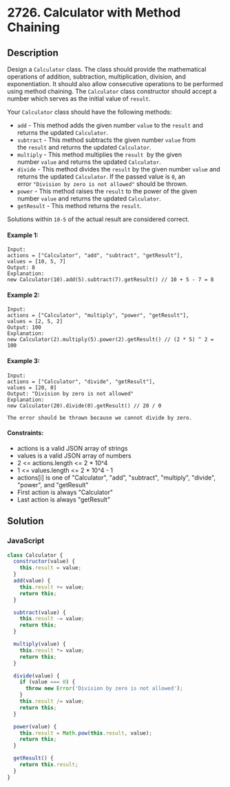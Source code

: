 # 2726. Calculator with Method Chaining


## Description
Design a `Calculator` class. The class should provide the mathematical operations of addition, subtraction, multiplication, division, and exponentiation. It should also allow consecutive operations to be performed using method chaining. The `Calculator` class constructor should accept a number which serves as the initial value of `result`.

Your `Calculator` class should have the following methods:

-   `add` - This method adds the given number `value` to the `result` and returns the updated `Calculator`.
-   `subtract` - This method subtracts the given number `value` from the `result` and returns the updated `Calculator`.
-   `multiply` - This method multiplies the `result`  by the given number `value` and returns the updated `Calculator`.
-   `divide` - This method divides the `result` by the given number `value` and returns the updated `Calculator`. If the passed value is `0`, an error `"Division by zero is not allowed"` should be thrown.
-   `power` - This method raises the `result` to the power of the given number `value` and returns the updated `Calculator`.
-   `getResult` - This method returns the `result`.

Solutions within `10-5` of the actual result are considered correct.

#### Example 1:
```
Input: 
actions = ["Calculator", "add", "subtract", "getResult"], 
values = [10, 5, 7]
Output: 8
Explanation: 
new Calculator(10).add(5).subtract(7).getResult() // 10 + 5 - 7 = 8
```

#### Example 2:
```
Input: 
actions = ["Calculator", "multiply", "power", "getResult"], 
values = [2, 5, 2]
Output: 100
Explanation: 
new Calculator(2).multiply(5).power(2).getResult() // (2 * 5) ^ 2 = 100
```

#### Example 3:
```
Input: 
actions = ["Calculator", "divide", "getResult"], 
values = [20, 0]
Output: "Division by zero is not allowed"
Explanation: 
new Calculator(20).divide(0).getResult() // 20 / 0 

The error should be thrown because we cannot divide by zero.
```

#### Constraints:
- actions is a valid JSON array of strings
- values is a valid JSON array of numbers
- 2 <= actions.length <= 2 * 10^4
- 1 <= values.length <= 2 * 10^4 - 1
- actions[i] is one of "Calculator", "add", "subtract", "multiply", "divide", "power", and "getResult"
- First action is always "Calculator"
- Last action is always "getResult"


## Solution

### JavaScript
```js
class Calculator {
  constructor(value) {
    this.result = value;
  }
  add(value) {
    this.result += value;
    return this;
  }

  subtract(value) {
    this.result -= value;
    return this;
  }

  multiply(value) {
    this.result *= value;
    return this;
  }

  divide(value) {
    if (value === 0) {
      throw new Error('Division by zero is not allowed');
    }
    this.result /= value;
    return this;
  }

  power(value) {
    this.result = Math.pow(this.result, value);
    return this;
  }

  getResult() {
    return this.result;
  }
}
```
